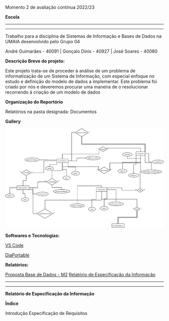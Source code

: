 Momento 2 de avaliação contínua 2022/23

**Escola**

<hr>
<hr>

Trabalho para a disciplina de Sistemas de Informação e Bases de Dados na UMAIA desenvolvido pelo Grupo 04

André Guimarães - 40091 | Gonçalo Dinis - 40927 | José Soares - 40080



**Descrição Breve do projeto:**

Este projeto trata-se de proceder à análise de um problema de informatização de um Sistema de Informação, com especial enfoque no estudo e definição do
modelo de dados a implementar.
Este problema foi criado por nós e deveremos procurar uma maneira de o resolucionar recorrendo à criação de um modelo de dados



**Organização do Reportório**

Relatórios na pasta designada: Documentos



**Gallery**

<img title="Diagrama" alt="Diagrama" src="/Momento 2 - G04/Gallery/Diagram1.png">



**Softwares e Tecnologias:**

[VS Code](https://code.visualstudio.com/)

[DiaPortable](https://portableapps.com/apps/office/dia_portable)




**Relatórios:**

[Proposta Base de Dados - M2](PropostaBaseDados.pdf)
[Relatório de Especificação da Informação](PropostaBaseDados.pdf)

<hr>
<hr>

**Relatório de Especificação da Informação**


**Índice**


Introdução
Especificação de Requisitos
